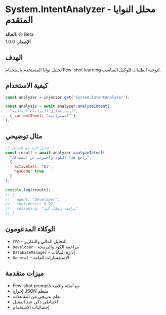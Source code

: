 # System.IntentAnalyzer - محلل النوايا المتقدم

**الحالة**: 🟡 Beta  
**الإصدار**: 1.0.0

## الهدف
تحليل نوايا المستخدم باستخدام Few-shot learning لتوجيه الطلبات للوكيل المناسب.

## كيفية الاستخدام

```javascript
const analyzer = injector.get('System.IntentAnalyzer');

const analysis = await analyzer.analyzeIntent(
  "أريد تحليل البيانات المالية",
  { currentSheet: "الميزانية" }
);
```

## مثال توضيحي

```javascript
// تحليل النية مع السياق
const result = await analyzer.analyzeIntent(
  "راجع هذا الكود وأخبرني عن المشاكل",
  { 
    activeCell: "B5",
    hasCode: true 
  }
);

console.log(result);
// {
//   agent: "Developer",
//   confidence: 0.92,
//   reasoning: "مراجعة وتحليل كود"
// }
```

## الوكلاء المدعومون
- `CFO` - التحليل المالي والتقارير
- `Developer` - مراجعة الكود والبرمجة  
- `DatabaseManager` - إدارة البيانات
- `General` - الاستفسارات العامة

## ميزات متقدمة
- Few-shot prompts مع أمثلة واقعية
- إخراج JSON منظم
- تعلم تدريجي من التفاعلات
- احتياطي ذكي عند الفشل
- إحصائيات الاستخدام